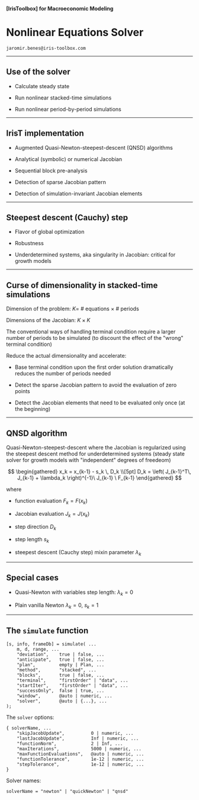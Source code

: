 __[IrisToolbox] for Macroeconomic Modeling__

# Nonlinear Equations Solver

`jaromir.benes@iris-toolbox.com`

---

## Use of the solver

* Calculate steady state

* Run nonlinear stacked-time simulations

* Run nonlinear period-by-period simulations

---

## IrisT implementation

* Augmented Quasi-Newton-steepest-descent (QNSD) algorithms

* Analytical (symbolic) or numerical Jacobian

* Sequential block pre-analysis

* Detection of sparse Jacobian pattern

* Detection of simulation-invariant Jacobian elements


---

## Steepest descent (Cauchy) step

* Flavor of global optimization

* Robustness

* Underdetermined systems, aka singularity in Jacobian: critical for growth models  

---

## Curse of dimensionality in stacked-time simulations

Dimension of the problem: $K =$ # equations $\times$ # periods

Dimensions of the Jacobian: $K \times K$

The conventional ways of handling terminal condition require a larger number of
periods to be simulated (to discount the effect of the "wrong" terminal
condition)

Reduce the actual dimensionality and accelerate:

* Base terminal condition upon the first order solution dramatically
reduces the number of periods needed

* Detect the sparse Jacobian pattern to avoid the evaluation of zero points

* Detect the Jacobian elements that need to be evaluated only once (at the beginning)

---

## QNSD algorithm


Quasi-Newton-steepest-descent where the Jacobian is regularized using the steepest descent method for underdetermined systems (steady state solver for growth models with "independent" degrees of freedeom)

$$
\begin{gathered}
x_k = x_{k-1} - s_k \, D_k \\[5pt]
D_k = \left( J_{k-1}^T\, J_{k-1} + \lambda_k \right)^{-1}\ J_{k-1} \ F_{k-1}
\end{gathered}
$$

where

* function evaluation $F_k = F(x_k)$

* Jacobian evaluation $J_k = J(x_k)$

* step direction $D_k$

* step length $s_k$

* steepest descent (Cauchy step) mixin parameter $\lambda_k$

---

## Special cases

* Quasi-Newton with variables step length: $\lambda_k=0$

* Plain vanilla Newton $\lambda_k=0$, $s_k=1$

---

## The `simulate` function

```
[s, info, frameDb] = simulate( ...
    m, d, range, ...
    "deviation",    true | false, ...
    "anticipate",   true | false, ...
    "plan",         empty | Plan, ...
    "method",       "stacked", ...
    "blocks",       true | false, ...
    "terminal",     "firstOrder" | "data", ...
    "startIter",    "firstOrder" | "data", ...
    "successOnly",  false | true, ...
    "window",       @auto | numeric, ...
    "solver",       @auto | {...}, ...
);
```

The `solver` options:

```
{ solverName, ...
    "skipJacobUpdate",          0 | numeric, ...
    "lastJacobUpdate",          Inf | numeric, ...
    "functionNorm",             2 | Inf, ...
    "maxIterations",            5000 | numeric, ...
    "maxFunctionEvaluations",   @auto | numeric, ...
    "functionTolerance",        1e-12 | numeric, ...
    "stepTolerance",            1e-12 | numeric, ...
}
```

Solver names:

```
solverName = "newton" | "quickNewton" | "qnsd"
```
